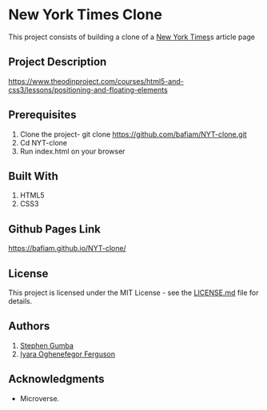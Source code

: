 # New York Times Clone

This project consists of building a clone of a [New York Times](https://www.nytimes.com/2014/03/18/science/space/detection-of-waves-in-space-buttresses-landmark-theory-of-big-bang.html?_r=0)s article page

## Project Description

<https://www.theodinproject.com/courses/html5-and-css3/lessons/positioning-and-floating-elements>

## Prerequisites

1. Clone the project- git clone <https://github.com/bafiam/NYT-clone.git>
2. Cd NYT-clone
3. Run index.html on your browser

## Built With

1. HTML5
2. CSS3

## Github Pages Link

<https://bafiam.github.io/NYT-clone/>

## License

This project is licensed under the MIT License - see the [LICENSE.md](LICENSE.md) file for details.

## Authors

1. [Stephen Gumba](https://github.com/bafiam)
2. [Iyara Oghenefegor Ferguson](https://github.com/fegzycole)

## Acknowledgments

* Microverse.
